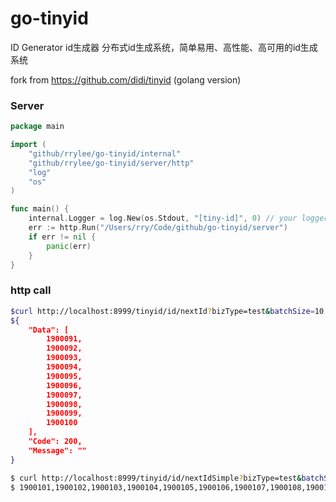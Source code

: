 # go-tinyid

ID Generator id生成器 分布式id生成系统，简单易用、高性能、高可用的id生成系统

fork from https://github.com/didi/tinyid (golang version)

### Server
```go
package main

import (
	"github/rrylee/go-tinyid/internal"
	"github/rrylee/go-tinyid/server/http"
	"log"
	"os"
)

func main() {
	internal.Logger = log.New(os.Stdout, "[tiny-id]", 0) // your logger component
	err := http.Run("/Users/rry/Code/github/go-tinyid/server")
	if err != nil {
		panic(err)
	}
}
```

### http call

```bash
$curl http://localhost:8999/tinyid/id/nextId?bizType=test&batchSize=10
${
    "Data": [
        1900091,
        1900092,
        1900093,
        1900094,
        1900095,
        1900096,
        1900097,
        1900098,
        1900099,
        1900100
    ],
    "Code": 200,
    "Message": ""
}

$ curl http://localhost:8999/tinyid/id/nextIdSimple?bizType=test&batchSize=10
$ 1900101,1900102,1900103,1900104,1900105,1900106,1900107,1900108,1900109,1900110
```

